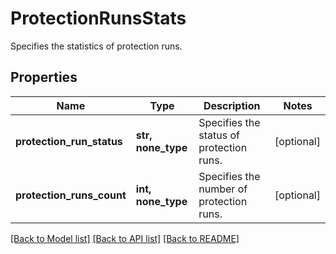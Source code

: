 # ProtectionRunsStats

Specifies the statistics of protection runs.

## Properties
Name | Type | Description | Notes
------------ | ------------- | ------------- | -------------
**protection_run_status** | **str, none_type** | Specifies the status of protection runs. | [optional] 
**protection_runs_count** | **int, none_type** | Specifies the number of protection runs. | [optional] 

[[Back to Model list]](../README.md#documentation-for-models) [[Back to API list]](../README.md#documentation-for-api-endpoints) [[Back to README]](../README.md)


